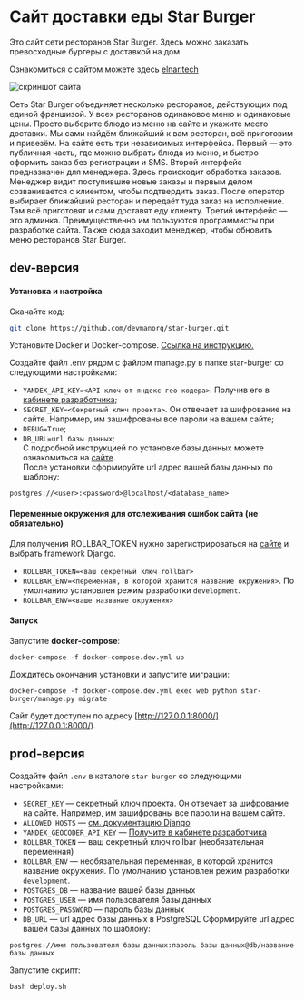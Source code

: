 # Сайт доставки еды Star Burger
Это сайт сети ресторанов Star Burger. Здесь можно заказать превосходные бургеры с доставкой на дом.

Ознакомиться с сайтом можете здесь [elnar.tech](elnar.tech)

![скриншот сайта](https://dvmn.org/filer/canonical/1594651635/686/)

Сеть Star Burger объединяет несколько ресторанов, действующих под единой франшизой. У всех ресторанов одинаковое меню и одинаковые цены. Просто выберите блюдо из меню на сайте и укажите место доставки. Мы сами найдём ближайший к вам ресторан, всё приготовим и привезём.
На сайте есть три независимых интерфейса. Первый — это публичная часть, где можно выбрать блюда из меню, и быстро оформить заказ без регистрации и SMS.
Второй интерфейс предназначен для менеджера. Здесь происходит обработка заказов. Менеджер видит поступившие новые заказы и первым делом созванивается с клиентом, чтобы подтвердить заказ. После оператор выбирает ближайший ресторан и передаёт туда заказ на исполнение. Там всё приготовят и сами доставят еду клиенту.
Третий интерфейс — это админка. Преимущественно им пользуются программисты при разработке сайта. Также сюда заходит менеджер, чтобы обновить меню ресторанов Star Burger.
## dev-версия
#### Установка и настройка
Скачайте код:
```sh
git clone https://github.com/devmanorg/star-burger.git
```
Установите Docker и Docker-compose. [Ссылка на инструкцию.](https://www.howtogeek.com/devops/how-to-install-docker-and-docker-compose-on-linux/)

Создайте файл .env рядом с файлом manage.py в папке star-burger со следующими настройками:

* `YANDEX_API_KEY=<API ключ от яндекс гео-кодера>`. Получив его в [кабинете разработчика](https://developer.tech.yandex.ru/services/);
* `SECRET_KEY=<Секретный ключ проекта>`. Он отвечает за шифрование на сайте. Например, им зашифрованы все пароли на вашем сайте;
* `DEBUG=True`;
* `DB_URL=url базы данных`;<br>
С подробной инструкцией по установке базы данных можете ознакомиться на [сайте](https://www.digitalocean.com/community/tutorials/how-to-use-postgresql-with-your-django-application-on-ubuntu-14-04). <br>
После установки сформируйте url адрес вашей базы данных по шаблону:
```
postgres://<user>:<password>@localhost/<database_name>
```

#### Переменные окружения для отслеживания ошибок сайта (не обязательно) <br>
Для получения ROLLBAR_TOKEN нужно зарегистрироваться на [сайте](https://rollbar.com) и выбрать framework Django.
* `ROLLBAR_TOKEN=<ваш секретный ключ rollbar>`
* `ROLLBAR_ENV=<переменная, в которой хранится название окружения>`. По умолчанию установлен режим разработки `development`.
* `ROLLBAR_ENV=<ваше название окружения>`

  
#### Запуск

Запустите <b>docker-compose</b>:
```
docker-compose -f docker-compose.dev.yml up
```

Дождитесь окончания установки и запустите миграции:
```
docker-compose -f docker-compose.dev.yml exec web python star-burger/manage.py migrate
```

Сайт будет доступен по адресу [http://127.0.0.1:8000/](http://127.0.0.1:8000/). 

## prod-версия

Создайте файл `.env` в каталоге `star-burger` со следующими настройками:
- `SECRET_KEY` — секретный ключ проекта. Он отвечает за шифрование на сайте. Например, им зашифрованы все пароли на вашем сайте.
- `ALLOWED_HOSTS` — [см. документацию Django](https://docs.djangoproject.com/en/3.1/ref/settings/#allowed-hosts)
- `YANDEX_GEOCODER_API_KEY` — [Получите в кабинете разработчика](https://developer.tech.yandex.ru/services/)
- `ROLLBAR_TOKEN` — ваш секретный ключ rollbar (необязательная переменная)
- `ROLLBAR_ENV` — необязательная переменная, в которой хранится название окружения. По умолчанию установлен режим разработки `development`.
- `POSTGRES_DB` — название вашей базы данных
- `POSTGRES_USER` — имя пользователя базы данных
- `POSTGRES_PASSWORD` — пароль базы данных
- `DB_URL` — url адрес базы данных в PostgreSQL
Cформируйте url адрес вашей базы данных по шаблону:
```
postgres://имя пользователя базы данных:пароль базы данных@db/название базы данных
```

Запустите скрипт:
```
bash deploy.sh
```

